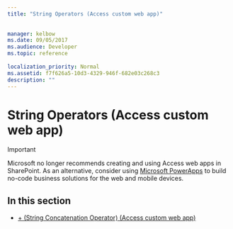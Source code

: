 ```yaml
---
title: "String Operators (Access custom web app)"
 
 
manager: kelbow
ms.date: 09/05/2017
ms.audience: Developer
ms.topic: reference
  
localization_priority: Normal
ms.assetid: f7f626a5-10d3-4329-946f-682e03c268c3
description: ""
---
```


# String Operators (Access custom web app)

> [!IMPORTANT]
> Microsoft no longer recommends creating and using Access web apps in SharePoint. As an alternative, consider using [Microsoft PowerApps](https://powerapps.microsoft.com/en-us/) to build no-code business solutions for the web and mobile devices. 
  
## In this section

- [+ (String Concatenation Operator) (Access custom web app)](plusstring-concatenation-operatoraccess-custom-web-app.md)
    

